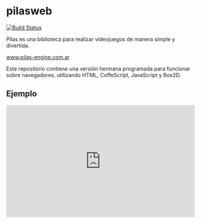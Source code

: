 pilasweb
========

[![Build Status](https://travis-ci.org/hugoruscitti/pilasweb.png?branch=master)](https://travis-ci.org/hugoruscitti/pilasweb)

Pilas es una biblioteca para realizar videojuegos de manera simple
y divertida.

www.pilas-engine.com.ar

Este repositorio contiene una versión hermana programada para funcionar
sobre navegadores, utilizando HTML, CoffeScript, JavaScript y Box2D.

Ejemplo
-------


<iframe style="width: 100%; height: 300px" src="http://jsfiddle.net/hugoruscitti/BXBC2/embedded/result,js,html" allowfullscreen="allowfullscreen" frameborder="0"></iframe>
